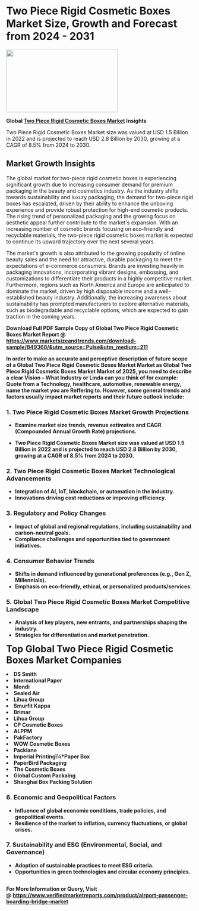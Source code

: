 <H1>Two Piece Rigid Cosmetic Boxes Market Size, Growth and Forecast from 2024 - 2031</H1><img class="aligncenter size-medium wp-image-584254" src="https://thirdeyenews.in/wp-content/uploads/2024/09/Global-Market-Research-300x168.jpeg" alt="" width="300" height="168" /><p><strong>Global&nbsp;<a href="https://www.marketsizeandtrends.com/download-sample/849368/&amp;utm_source=Pulse&amp;utm_medium=211">Two Piece Rigid Cosmetic Boxes Market</a> Insights</strong></p><p>Two Piece Rigid Cosmetic Boxes Market size was valued at USD 1.5 Billion in 2022 and is projected to reach USD 2.8 Billion by 2030, growing at a CAGR of 8.5% from 2024 to 2030.</p><p><h2>Market Growth Insights</h2> <p>The global market for two-piece rigid cosmetic boxes is experiencing significant growth due to increasing consumer demand for premium packaging in the beauty and cosmetics industry. As the industry shifts towards sustainability and luxury packaging, the demand for two-piece rigid boxes has escalated, driven by their ability to enhance the unboxing experience and provide robust protection for high-end cosmetic products. The rising trend of personalized packaging and the growing focus on aesthetic appeal further contribute to the market's expansion. With an increasing number of cosmetic brands focusing on eco-friendly and recyclable materials, the two-piece rigid cosmetic boxes market is expected to continue its upward trajectory over the next several years.</p> <p><strong></strong></p> <p>The market's growth is also attributed to the growing popularity of online beauty sales and the need for attractive, durable packaging to meet the expectations of e-commerce consumers. Brands are investing heavily in packaging innovations, incorporating vibrant designs, embossing, and customizations to differentiate their products in a highly competitive market. Furthermore, regions such as North America and Europe are anticipated to dominate the market, driven by high disposable income and a well-established beauty industry. Additionally, the increasing awareness about sustainability has prompted manufacturers to explore alternative materials, such as biodegradable and recyclable options, which are expected to gain traction in the coming years.</p> <p><strong></p><p><span class=""><strong>Download Full PDF Sample Copy of Global Two Piece Rigid Cosmetic Boxes Market Report</strong> @ <a href="https://www.marketsizeandtrends.com/download-sample/849368/&amp;utm_source=Pulse&amp;utm_medium=211" target="_blank">https://www.marketsizeandtrends.com/download-sample/849368/&amp;utm_source=Pulse&amp;utm_medium=211</a></span></p><p>In order to make an accurate and perceptive description of future scope of a Global&nbsp;Two Piece Rigid Cosmetic Boxes Market Market as Global&nbsp;Two Piece Rigid Cosmetic Boxes Market Market of 2025, you need to describe a clear Vision &ndash; What Industry or Linda can you think of for example: Quote from a Technology, healthcare, automotive, renewable energy, name the market you are Reffering to. However, some general trends and factors usually impact market reports and their future outlook include:</p><h3>1.&nbsp;<strong>Two Piece Rigid Cosmetic Boxes Market Growth Projections</strong></h3><ul><li>Examine market size trends, revenue estimates and CAGR (Compounded Annual Growth Rate) projections.</li><li><p>Two Piece Rigid Cosmetic Boxes Market size was valued at USD 1.5 Billion in 2022 and is projected to reach USD 2.8 Billion by 2030, growing at a CAGR of 8.5% from 2024 to 2030.</p></li></ul><h3>2.&nbsp;<strong>Two Piece Rigid Cosmetic Boxes Market Technological Advancements</strong></h3><ul><li>Integration of AI, IoT, blockchain, or automation in the industry.</li><li>Innovations driving cost reductions or improving efficiency.</li></ul><h3>3.&nbsp;<strong>Regulatory and Policy Changes</strong></h3><ul><li>Impact of global and regional regulations, including sustainability and carbon-neutral goals.</li><li>Compliance challenges and opportunities tied to government initiatives.</li></ul><h3>4.&nbsp;<strong>Consumer Behavior Trends</strong></h3><ul><li>Shifts in demand influenced by generational preferences (e.g., Gen Z, Millennials).</li><li>Emphasis on eco-friendly, ethical, or personalized products/services.</li></ul><h3>5.&nbsp;<strong>Global Two Piece Rigid Cosmetic Boxes Market Competitive Landscape</strong></h3><ul><li>Analysis of key players, new entrants, and partnerships shaping the industry.</li><li>Strategies for differentiation and market penetration.</li></ul><p data-pm-slice="1 1 []"><span style="color: inherit; font-family: inherit; font-size: 25px;">Top Global Two Piece Rigid Cosmetic Boxes Market Companies</span></p><div class="" data-test-id=""><p><li>DS Smith</li><li> International Paper</li><li> Mondi</li><li> Sealed Air</li><li> Lihua Group</li><li> Smurfit Kappa</li><li> Brimar</li><li> Lihua Group</li><li> CP Cosmetic Boxes</li><li> ALPPM</li><li> PakFactory</li><li> WOW Cosmetic Boxes</li><li> Packlane</li><li> Imperial Printingï¼†Paper Box</li><li> PaperBird Packaging</li><li> The Cosmetic Boxes</li><li> Global Custom Packaing</li><li> Shanghai Box Packing Solution</li></p></div><h3>6.&nbsp;<strong>Economic and Geopolitical Factors</strong></h3><ul><li>Influence of global economic conditions, trade policies, and geopolitical events.</li><li>Resilience of the market to inflation, currency fluctuations, or global crises.</li></ul><h3>7.&nbsp;<strong>Sustainability and ESG (Environmental, Social, and Governance)</strong></h3><ul><li>Adoption of sustainable practices to meet ESG criteria.</li><li>Opportunities in green technologies and circular economy principles.</li></ul><h2><strong style="font-size: 14px;">For More Information or Query, Visit @&nbsp;</strong><a style="background-color: #ffffff; font-size: 14px;" href="https://www.marketsizeandtrends.com/report/two-piece-rigid-cosmetic-boxes-market/" target="_blank">https://www.verifiedmarketreports.com/product/airport-passenger-boarding-bridge-market</a></h2>
